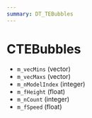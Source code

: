 ```yaml
---
summary: DT_TEBubbles
---
```


# CTEBubbles


* `m_vecMins` (vector)
* `m_vecMaxs` (vector)
* `m_nModelIndex` (integer)
* `m_fHeight` (float)
* `m_nCount` (integer)
* `m_fSpeed` (float)
